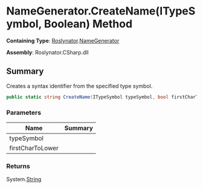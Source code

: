 # NameGenerator\.CreateName\(ITypeSymbol, Boolean\) Method

**Containing Type**: [Roslynator](../../README.md)\.[NameGenerator](../README.md)

**Assembly**: Roslynator\.CSharp\.dll

## Summary

Creates a syntax identifier from the specified type symbol\.

```csharp
public static string CreateName(ITypeSymbol typeSymbol, bool firstCharToLower = false)
```

### Parameters

| Name | Summary |
| ---- | ------- |
| typeSymbol | |
| firstCharToLower | |

### Returns

System\.[String](https://docs.microsoft.com/en-us/dotnet/api/system.string)

